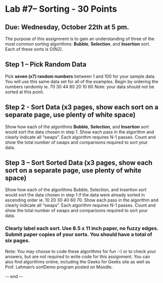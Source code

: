 # Lab #7– Sorting - 30 Points
## Due: Wednesday, October 22th at 5 pm.

The purpose of this assignment is to gain an understanding of three of the most common sorting algorithms: **Bubble**, **Selection**, and **Insertion** sort. Each of these sorts is O(N2).  


## Step 1 – Pick Random Data
Pick **seven (x7) random numbers** between 1 and 100 for your sample data.  You will use this same data set for all of the examples.  Begin by ordering the numbers randomly ie.   70  30  44   80   20   10   60
Note: your data should not be sorted at this point.


## Step 2  - Sort Data (x3 pages, show each sort on a separate page, use plenty of white space)
Show how each of the algorithms **Bubble**, **Selection**, and **Insertion** sort would sort the data chosen in step 1. Show each pass in the algorithm and clearly indicate all “swaps”.  Each algorithm requires N-1 passes.   Count and show the total number of swaps and comparisons required to sort your data.


## Step 3 – Sort Sorted Data (x3 pages, show each sort on a separate page, use plenty of white space)
Show how each of the algorithms Bubble, Selection, and Insertion sort would sort the data chosen in step 1 if the data were already sorted in ascending order ie. 10 20 30 40 60 70. Show each pass in the algorithm and clearly indicate all “swaps”.  Each algorithm requires N-1 passes. Count and show the total number of swaps and comparisons required to sort your data.


### Clearly label each sort.  Use 8.5  x 11 inch paper, no fuzzy edges. Submit paper copies of your sorts. You should have a total of six pages.

Note: You may choose to code these algorithms for fun :-) or to check your answers, but are not required to write code for this assignment. 
You can also find algorithms online, including the Geeks for Geeks site as well as Prof. Lehman’s sortDemo program posted on Moodle.

-- end --
